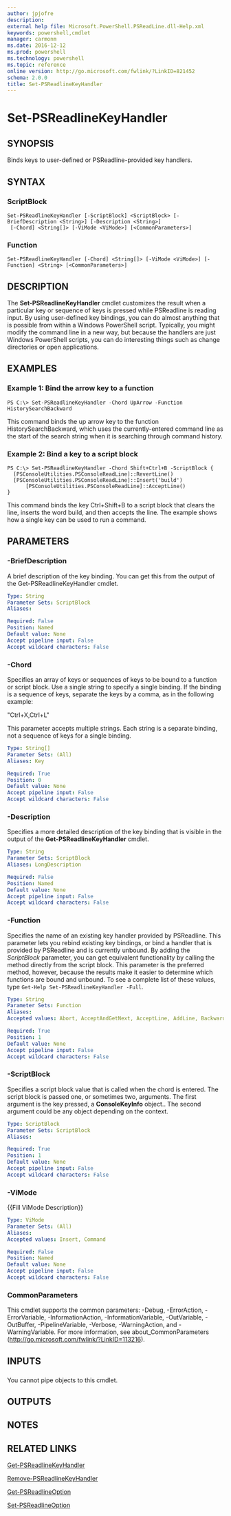 ```yaml
---
author: jpjofre
description: 
external help file: Microsoft.PowerShell.PSReadLine.dll-Help.xml
keywords: powershell,cmdlet
manager: carmonm
ms.date: 2016-12-12
ms.prod: powershell
ms.technology: powershell
ms.topic: reference
online version: http://go.microsoft.com/fwlink/?LinkID=821452
schema: 2.0.0
title: Set-PSReadlineKeyHandler
---
```


# Set-PSReadlineKeyHandler

## SYNOPSIS
Binds keys to user-defined or PSReadline-provided key handlers.

## SYNTAX

### ScriptBlock
```
Set-PSReadlineKeyHandler [-ScriptBlock] <ScriptBlock> [-BriefDescription <String>] [-Description <String>]
 [-Chord] <String[]> [-ViMode <ViMode>] [<CommonParameters>]
```

### Function
```
Set-PSReadlineKeyHandler [-Chord] <String[]> [-ViMode <ViMode>] [-Function] <String> [<CommonParameters>]
```

## DESCRIPTION
The **Set-PSReadlineKeyHandler** cmdlet customizes the result when a particular key or sequence of keys is pressed while PSReadline is reading input.
By using user-defined key bindings, you can do almost anything that is possible from within a Windows PowerShell script.
Typically, you might modify the command line in a new way, but because the handlers are just Windows PowerShell scripts, you can do interesting things such as change directories or open applications.

## EXAMPLES

### Example 1: Bind the arrow key to a function
```
PS C:\> Set-PSReadlineKeyHandler -Chord UpArrow -Function HistorySearchBackward
```

This command binds the up arrow key to the function HistorySearchBackward, which uses the currently-entered command line as the start of the search string when it is searching through command history.

### Example 2: Bind a key to a script block
```
PS C:\> Set-PSReadlineKeyHandler -Chord Shift+Ctrl+B -ScriptBlock { 
  [PSConsoleUtilities.PSConsoleReadLine]::RevertLine() 
  [PSConsoleUtilities.PSConsoleReadLine]::Insert('build')
      [PSConsoleUtilities.PSConsoleReadLine]::AcceptLine()
}
```

This command binds the key Ctrl+Shift+B to a script block that clears the line, inserts the word build, and then accepts the line.
The example shows how a single key can be used to run a command.

## PARAMETERS

### -BriefDescription
A brief description of the key binding.
You can get this from the output of the Get-PSReadlineKeyHandler cmdlet.

```yaml
Type: String
Parameter Sets: ScriptBlock
Aliases: 

Required: False
Position: Named
Default value: None
Accept pipeline input: False
Accept wildcard characters: False
```

### -Chord
Specifies an array of keys or sequences of keys to be bound to a function or script block.
Use a single string to specify a single binding.
If the binding is a sequence of keys, separate the keys by a comma, as in the following example: 

"Ctrl+X,Ctrl+L" 

This parameter accepts multiple strings.
Each string is a separate binding, not a sequence of keys for a single binding.

```yaml
Type: String[]
Parameter Sets: (All)
Aliases: Key

Required: True
Position: 0
Default value: None
Accept pipeline input: False
Accept wildcard characters: False
```

### -Description
Specifies a more detailed description of the key binding that is visible in the output of the **Get-PSReadlineKeyHandler** cmdlet.

```yaml
Type: String
Parameter Sets: ScriptBlock
Aliases: LongDescription

Required: False
Position: Named
Default value: None
Accept pipeline input: False
Accept wildcard characters: False
```

### -Function
Specifies the name of an existing key handler provided by PSReadline.
This parameter lets you rebind existing key bindings, or bind a handler that is provided by PSReadline and is currently unbound.
By adding the *ScriptBlock* parameter, you can get equivalent functionality by calling the method directly from the script block.
This parameter is the preferred method, however, because the results make it easier to determine which functions are bound and unbound.
To see a complete list of these values, type `Get-Help Set-PSReadlineKeyHandler -Full`.

```yaml
Type: String
Parameter Sets: Function
Aliases: 
Accepted values: Abort, AcceptAndGetNext, AcceptLine, AddLine, BackwardChar, BackwardDeleteChar, BackwardDeleteLine, BackwardDeleteWord, BackwardKillLine, BackwardKillWord, BackwardWord, BeginningOfHistory, BeginningOfLine, CancelLine, CaptureScreen, CharacterSearch, CharacterSearchBackward, ClearHistory, ClearScreen, Complete, Copy, CopyOrCancelLine, Cut, DeleteChar, DeleteCharOrExit, DeleteEndOfWord, DeleteLine, DeleteLineToFirstChar, DeleteToEnd, DeleteWord, DigitArgument, EndOfHistory, EndOfLine, ExchangePointAndMark, ForwardChar, ForwardDeleteLine, ForwardSearchHistory, ForwardWord, GotoBrace, GotoColumn, GotoFirstNonBlankOfLine, HistorySearchBackward, HistorySearchForward, InsertLineAbove, InsertLineBelow, InvertCase, InvokePrompt, KillLine, KillRegion, KillWord, MenuComplete, MoveToEndOfLine, NextHistory, NextLine, NextWord, NextWordEnd, Paste, PasteAfter, PasteBefore, PossibleCompletions, PrependAndAccept, PreviousHistory, PreviousLine, Redo, RepeatLastCharSearch, RepeatLastCharSearchBackwards, RepeatLastCommand, RepeatSearch, RepeatSearchBackward, ReverseSearchHistory, RevertLine, ScrollDisplayDown, ScrollDisplayDownLine, ScrollDisplayToCursor, ScrollDisplayTop, ScrollDisplayUp, ScrollDisplayUpLine, SearchChar, SearchCharBackward, SearchCharBackwardWithBackoff, SearchCharWithBackoff, SearchForward, SelectAll, SelectBackwardChar, SelectBackwardsLine, SelectBackwardWord, SelectForwardChar, SelectForwardWord, SelectLine, SelectNextWord, SelectShellBackwardWord, SelectShellForwardWord, SelectShellNextWord, SelfInsert, SetMark, ShellBackwardKillWord, ShellBackwardWord, ShellForwardWord, ShellKillWord, ShellNextWord, ShowKeyBindings, SwapCharacters, TabCompleteNext, TabCompletePrevious, Undo, UndoAll, UnixWordRubout, ValidateAndAcceptLine, ViAcceptLine, ViAcceptLineOrExit, ViAppendLine, ViBackwardDeleteGlob, ViBackwardGlob, ViBackwardWord, ViCommandMode, ViDeleteBrace, ViDeleteEndOfGlob, ViDeleteGlob, ViDigitArgumentInChord, ViEditVisually, ViExit, ViGotoBrace, ViInsertAtBegining, ViInsertAtEnd, ViInsertLine, ViInsertMode, ViInsertWithAppend, ViInsertWithDelete, ViJoinLines, ViNextWord, ViSearchHistoryBackward, ViTabCompleteNext, ViTabCompletePrevious, ViYankBeginningOfLine, ViYankEndOfGlob, ViYankEndOfWord, ViYankLeft, ViYankLine, ViYankNextGlob, ViYankNextWord, ViYankPercent, ViYankPreviousGlob, ViYankPreviousWord, ViYankRight, ViYankToEndOfLine, ViYankToFirstChar, WhatIsKey, Yank, YankLastArg, YankNthArg, YankPop

Required: True
Position: 1
Default value: None
Accept pipeline input: False
Accept wildcard characters: False
```

### -ScriptBlock
Specifies a script block value that is called when the chord is entered.
The script block is passed one, or sometimes two, arguments.
The first argument is the key pressed, a **ConsoleKeyInfo** object..
The second argument could be any object depending on the context.

```yaml
Type: ScriptBlock
Parameter Sets: ScriptBlock
Aliases: 

Required: True
Position: 1
Default value: None
Accept pipeline input: False
Accept wildcard characters: False
```

### -ViMode
{{Fill ViMode Description}}

```yaml
Type: ViMode
Parameter Sets: (All)
Aliases: 
Accepted values: Insert, Command

Required: False
Position: Named
Default value: None
Accept pipeline input: False
Accept wildcard characters: False
```

### CommonParameters
This cmdlet supports the common parameters: -Debug, -ErrorAction, -ErrorVariable, -InformationAction, -InformationVariable, -OutVariable, -OutBuffer, -PipelineVariable, -Verbose, -WarningAction, and -WarningVariable. For more information, see about_CommonParameters (http://go.microsoft.com/fwlink/?LinkID=113216).

## INPUTS

###  
You cannot pipe objects to this cmdlet.

## OUTPUTS

## NOTES

## RELATED LINKS

[Get-PSReadlineKeyHandler](Get-PSReadlineKeyHandler.md)

[Remove-PSReadlineKeyHandler](Remove-PSReadlineKeyHandler.md)

[Get-PSReadlineOption](Get-PSReadlineOption.md)

[Set-PSReadlineOption](Set-PSReadlineOption.md)

